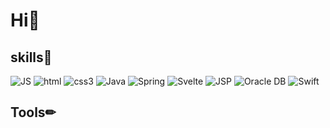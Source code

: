 # Hi🎈

## skills🧾
![JS](https://img.shields.io/badge/JavaScript-F7DF1E?style=flat-square&logo=JavaScript&logoColor=black) ![html](https://img.shields.io/badge/Html-E34F26?style=flat-square&logo=Html5&logoColor=white) ![css3](https://img.shields.io/badge/CSS3-1572B6?style=flat-square&logo=CSS3&logoColor=white) 
![Java](https://img.shields.io/badge/Java-007396?style=flat-square&logo=Java&logoColor=white) ![Spring](https://img.shields.io/badge/Spring-6DB33F?style=flat-square&logo=Spring&logoColor=white) ![Svelte](https://img.shields.io/badge/Svelte-FF3E00?style=flat-square&logo=Svelte&logoColor=white) ![JSP](https://img.shields.io/badge/JSP-FF3E00?style=flat-square&logo=MyBatis&logoColor=white) ![Oracle DB](https://img.shields.io/badge/Oracle-F80000?style=flat-square&logo=oracle&logoColor=white)
![Swift](https://img.shields.io/badge/Swift-FA7343?style=flat-square&logo=Swift&logoColor=white)

## Tools✏

